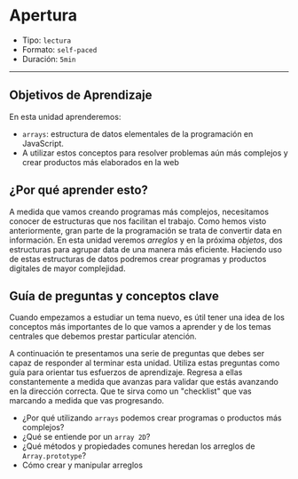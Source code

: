 # Apertura

- Tipo: `lectura`
- Formato: `self-paced`
- Duración: `5min`

***

## Objetivos de Aprendizaje

En esta unidad aprenderemos:

- `arrays`: estructura de datos elementales de la programación en JavaScript.
- A utilizar estos conceptos para resolver problemas aún más complejos y crear
  productos más elaborados en la web

## ¿Por qué aprender esto?

A medida que vamos creando programas más complejos, necesitamos conocer de
estructuras que nos facilitan el trabajo. Como hemos visto anteriormente, gran
parte de la programación se trata de convertir data en información. En esta
unidad veremos _arreglos_ y en la próxima _objetos_, dos estructuras para
agrupar data de una manera más eficiente. Haciendo uso de estas estructuras de
datos podremos crear programas y productos digitales de mayor complejidad.

## Guía de preguntas y conceptos clave

Cuando empezamos a estudiar un tema nuevo, es útil tener una idea de los
conceptos más importantes de lo que vamos a aprender y de los temas centrales
que debemos prestar particular atención.

A continuación te presentamos una serie de preguntas que debes ser capaz de
responder al terminar esta unidad. Utiliza estas preguntas como guía para
orientar tus esfuerzos de aprendizaje. Regresa a ellas constantemente a medida
que avanzas para validar que estás avanzando en la dirección correcta. Que te
sirva como un "checklist" que vas marcando a medida que vas progresando.

- ¿Por qué utilizando `arrays` podemos crear programas o productos más
  complejos?
- ¿Qué se entiende por un `array 2D`?
- ¿Qué métodos y propiedades comunes heredan los arreglos de `Array.prototype`?
- Cómo crear y manipular arreglos
